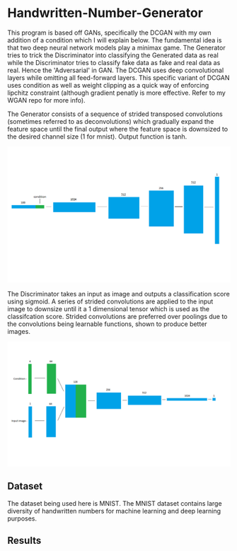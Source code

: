 # Handwritten-Number-Generator
This program is based off GANs, specifically the DCGAN with my own addition of a condition which I will explain below. The fundamental idea is that two deep neural network models play a minimax game. The Generator tries to trick the Discriminator into classifying the Generated data as real while the Discriminator tries to classify fake data as fake and real data as real. Hence the 'Adversarial' in GAN. The DCGAN uses deep convolutional layers while omitting all feed-forward layers. This specific variant of DCGAN uses condition as well as weight clipping as a quick way of enforcing lipchitz constraint (although gradient penatly is more effective. Refer to my WGAN repo for more info).

The Generator consists of a sequence of strided transposed convolutions (sometimes referred to as deconvolutions) which gradually expand the feature space until the final output where the feature space is downsized to the desired channel size (1 for mnist). Output function is tanh.

![](data/uploads/CDCGAN_generator.png)

The Discriminator takes an input as image and outputs a classification score using sigmoid. A series of strided convolutions are applied to the input image to downsize until it a 1 dimensional tensor which is used as the classifcation score. Strided convolutions are preferred over poolings due to the convolutions being learnable functions, shown to produce better images.

![](data/uploads/CDCGAN_discriminator.png)

## Dataset

The dataset being used here is MNIST. The MNIST dataset contains large diversity of handwritten numbers for machine learning and deep learning purposes. 

## Results

